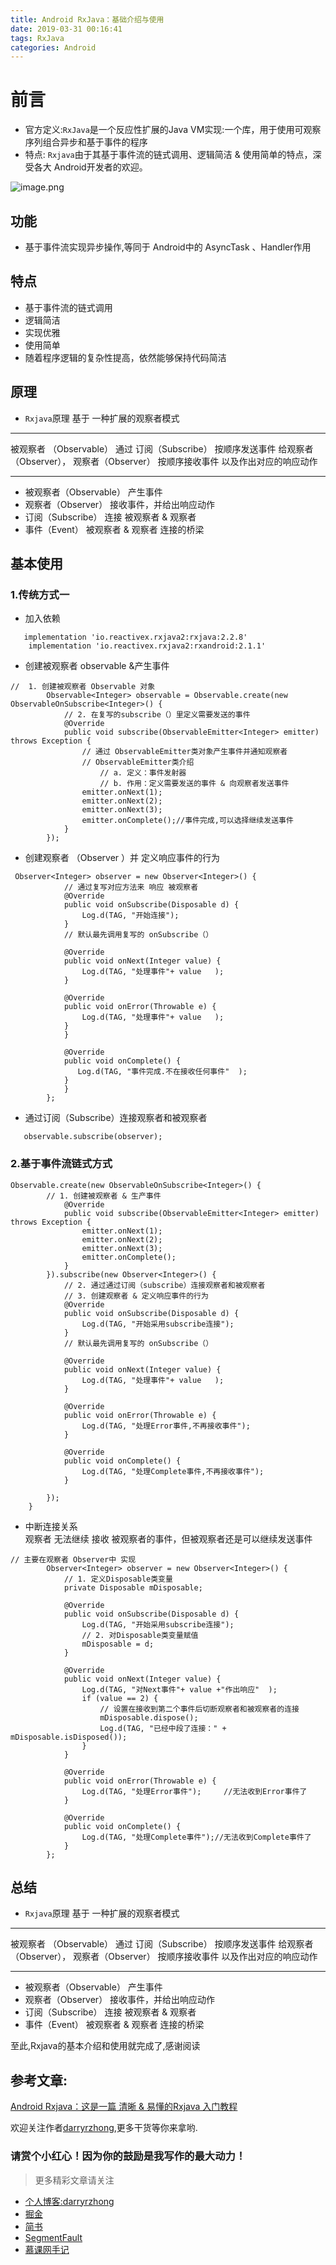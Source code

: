 ```yaml
---
title: Android RxJava：基础介绍与使用
date: 2019-03-31 00:16:41
tags: RxJava
categories: Android
---
```


# 前言

* 官方定义:`RxJava`是一个反应性扩展的Java VM实现:一个库，用于使用可观察序列组合异步和基于事件的程序
* 特点:  `Rxjava`由于其基于事件流的链式调用、逻辑简洁 & 使用简单的特点，深受各大 Android开发者的欢迎。

![image.png](https://upload-images.jianshu.io/upload_images/5549640-7f7a66f6477e24af.png?imageMogr2/auto-orient/strip%7CimageView2/2/w/1240)

## 功能
* 基于事件流实现异步操作,等同于 Android中的 AsyncTask 、Handler作用

## 特点
* 基于事件流的链式调用
*  逻辑简洁
* 实现优雅
* 使用简单
* 随着程序逻辑的复杂性提高，依然能够保持代码简洁

## 原理
* `Rxjava`原理 基于 一种扩展的观察者模式
------------------------

<!--more--> 


被观察者 （Observable） 通过 订阅（Subscribe） 按顺序发送事件 给观察者 （Observer）， 观察者（Observer） 按顺序接收事件 以及作出对应的响应动作

---------------------------------
* 被观察者（Observable）      产生事件
* 观察者（Observer）	接收事件，并给出响应动作	
* 订阅（Subscribe）	连接 被观察者 & 观察者	
* 事件（Event）	被观察者 & 观察者 连接的桥梁

## 基本使用

### 1.传统方式一

* 加入依赖
```
   implementation 'io.reactivex.rxjava2:rxjava:2.2.8'
    implementation 'io.reactivex.rxjava2:rxandroid:2.1.1'
```

* 创建被观察者 observable &产生事件
```
//  1. 创建被观察者 Observable 对象
        Observable<Integer> observable = Observable.create(new ObservableOnSubscribe<Integer>() {
            // 2. 在复写的subscribe（）里定义需要发送的事件
            @Override
            public void subscribe(ObservableEmitter<Integer> emitter) throws Exception {
                // 通过 ObservableEmitter类对象产生事件并通知观察者
                // ObservableEmitter类介绍
                    // a. 定义：事件发射器
                    // b. 作用：定义需要发送的事件 & 向观察者发送事件
                emitter.onNext(1);
                emitter.onNext(2);
                emitter.onNext(3);
                emitter.onComplete();//事件完成,可以选择继续发送事件
            }
        });
```

* 创建观察者 （Observer ）并 定义响应事件的行为
```
 Observer<Integer> observer = new Observer<Integer>() {
            // 通过复写对应方法来 响应 被观察者
            @Override
            public void onSubscribe(Disposable d) {
                Log.d(TAG, "开始连接");
            }
            // 默认最先调用复写的 onSubscribe（）

            @Override
            public void onNext(Integer value) {
                Log.d(TAG, "处理事件"+ value   );
            }

            @Override
            public void onError(Throwable e) {
                Log.d(TAG, "处理事件"+ value   );
            }
            }

            @Override
            public void onComplete() {
               Log.d(TAG, "事件完成.不在接收任何事件"  );
            }
            }
        };
```

* 通过订阅（Subscribe）连接观察者和被观察者
```
   observable.subscribe(observer);
```

### 2.基于事件流链式方式  

```
Observable.create(new ObservableOnSubscribe<Integer>() {
        // 1. 创建被观察者 & 生产事件
            @Override
            public void subscribe(ObservableEmitter<Integer> emitter) throws Exception {
                emitter.onNext(1);
                emitter.onNext(2);
                emitter.onNext(3);
                emitter.onComplete();
            }
        }).subscribe(new Observer<Integer>() {
            // 2. 通过通过订阅（subscribe）连接观察者和被观察者
            // 3. 创建观察者 & 定义响应事件的行为
            @Override
            public void onSubscribe(Disposable d) {
                Log.d(TAG, "开始采用subscribe连接");
            }
            // 默认最先调用复写的 onSubscribe（）

            @Override
            public void onNext(Integer value) {
                Log.d(TAG, "处理事件"+ value   );
            }

            @Override
            public void onError(Throwable e) {
                Log.d(TAG, "处理Error事件,不再接收事件");
            }

            @Override
            public void onComplete() {
                Log.d(TAG, "处理Complete事件,不再接收事件");
            }

        });
    }
```

* 中断连接关系   
观察者 无法继续 接收 被观察者的事件，但被观察者还是可以继续发送事件

```
// 主要在观察者 Observer中 实现
        Observer<Integer> observer = new Observer<Integer>() {
            // 1. 定义Disposable类变量
            private Disposable mDisposable;

            @Override
            public void onSubscribe(Disposable d) {
                Log.d(TAG, "开始采用subscribe连接");
                // 2. 对Disposable类变量赋值
                mDisposable = d;
            }

            @Override
            public void onNext(Integer value) {
                Log.d(TAG, "对Next事件"+ value +"作出响应"  );
                if (value == 2) {
                    // 设置在接收到第二个事件后切断观察者和被观察者的连接
                    mDisposable.dispose();
                    Log.d(TAG, "已经中段了连接：" + mDisposable.isDisposed());
                }
            }

            @Override
            public void onError(Throwable e) {
                Log.d(TAG, "处理Error事件");     //无法收到Error事件了
            }

            @Override
            public void onComplete() {
                Log.d(TAG, "处理Complete事件");//无法收到Complete事件了
            }
        };
```


## 总结
* `Rxjava`原理 基于 一种扩展的观察者模式
------------------------
被观察者 （Observable） 通过 订阅（Subscribe） 按顺序发送事件 给观察者 （Observer）， 观察者（Observer） 按顺序接收事件 以及作出对应的响应动作

---------------------------------
* 被观察者（Observable）      产生事件
* 观察者（Observer）	接收事件，并给出响应动作	
* 订阅（Subscribe）	连接 被观察者 & 观察者	
* 事件（Event）	被观察者 & 观察者 连接的桥梁

至此,Rxjava的基本介绍和使用就完成了,感谢阅读

## 参考文章:
[Android Rxjava：这是一篇 清晰 & 易懂的Rxjava 入门教程](https://www.jianshu.com/p/a406b94f3188)


欢迎关注作者[darryrzhong](http://www.darryrzhong.site),更多干货等你来拿哟.

### 请赏个小红心！因为你的鼓励是我写作的最大动力！
>更多精彩文章请关注
- [个人博客:darryrzhong](http://www.darryrzhong.xyz)
- [掘金](https://juejin.im/user/5a6c3b19f265da3e49804988)
- [简书](https://www.jianshu.com/users/b7fdf53ec0b9/timeline)
- [SegmentFault](https://segmentfault.com/u/darryrzhong_5ac59892a5882/articles)
- [慕课网手记](https://www.imooc.com/u/6733207)











